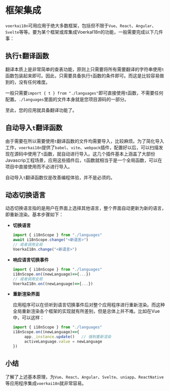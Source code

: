 # 框架集成

`voerkai18n`可用应用于绝大多数框架，包括但不限于`Vue`、`React`、`Angular`、`Svelte`等等。要为某个框架或库集成VoerkaI18n的功能，一般需要完成以下几件事：

## 执行`t`翻译函数

翻译本质上是非常简单的查表功能，原则上只需要将所有需要翻译的字符串使用`t`函数包装起来即可。因此，只需要具备执行`t`函数的条件即可。而这是比较容易做到的，没有任何难度。

一般只需要`import { t } from "./languages"`即可直接使用`t`函数，不需要任何配置。`./languages`里面的文件本身就是您项目源码的一部分。

至此，您的应用就具备翻译功能了。

## 自动导入`t`翻译函数

由于需要在所以需要使用`t`翻译函数的文件均需要导入，比较麻烦。为了简化导入工作，`voerkai18n`提供了`babel`、`vite`、`webpack`插件，配置好以后，可以扫描发现在源码中使用了`t`函数，就自动进行导入。这几个插件基本上涵盖了大部份Javascrip工程场景，应用这些插件后，`t`函数就相当于是一个全局函数，可以在项目中直接使用而不必进行导入。

自动导入`t`翻译函数仅是改善编程体验，并不是必须的。

## 动态切换语言

动态切换语言指的是用户在界面上选择其他语言，整个界面自动更新为新的语言，即重新渲染。基本步骤如下：

- **切换语言**

    ```javascript | pure
    import { i18nScope } from "./languages"
    await i18nScope.change("<新语言>")
    // 或者调用全局
    VoerkaI18n.change("<新语言>")
    ```

- **响应语言切换事件**

    ```javascript | pure
    import { i18nScope } from "./languages"
    i18nScope.on((newLanguage)=>{...})
    // 或者调用全局
    VoerkaI18n.on((newLanguage)=>{...})
    ```

- **重新渲染界面**

    应用程序可以在侦听到语言切换事件后对整个应用程序进行重新渲染。而这种全局重新渲染各个框架的实现就有所差别，但是总体上并不难。比如在Vue中，可以这样：

    ```javascript | pure
    import { i18nScope } from "./languages"
    i18nScope.on((newLanguage)=>{
         app._instance.update()   // 强制重新渲染
         activeLanguage.value = newLanguage
    })
    ```

## 小结

了解了上述基本原理，为`Vue`、`React`、`Angular`、`Svelte`、`uniapp`、`ReactNative`等应用程序集成`voerkai18n`就非常容易。 













